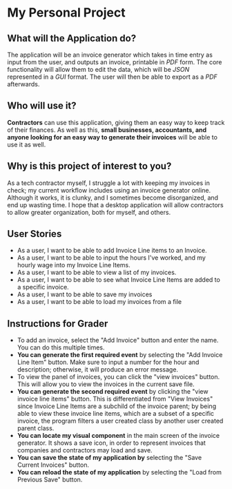 # My Personal Project

## What will the Application do?
The application will be an invoice generator which takes in
time entry as input from the user, and outputs an invoice,
printable in *PDF* form. The core functionality will allow them to edit the data,
which will be *JSON* represented in a *GUI* format. The user will then be able to export
as a *PDF* afterwards.

## Who will use it?
**Contractors** can use this application, giving them an easy
way to keep track of their finances. As well as this, **small businesses, accountants,
and anyone looking for an easy way to generate their invoices** will be able to use it
as well. 

## Why is this project of interest to you?
As a tech contractor myself, I struggle a lot with keeping
my invoices in check; my current workflow includes using
an invoice generator online. Although it works, it is
clunky, and I sometimes become disorganized, and end up
wasting time. I hope that a desktop application will allow
contractors to allow greater organization, both for myself, 
and others.

## User Stories
* As a user, I want to be able to add Invoice Line items to an Invoice.
* As a user, I want to be able to input the hours I've worked, and my hourly wage into my Invoice Line Items.
* As a user, I want to be able to view a list of my invoices.
* As a user, I want to be able to see what Invoice Line Items are added to a specific invoice. 
* As a user, I want to be able to save my invoices
* As a user, I want to be able to load my invoices from a file

## Instructions for Grader
* To add an invoice, select the "Add Invoice" button and enter the name. You can do this multiple times.
* **You can generate the first required event** by selecting the "Add Invoice Line Item" button.
Make sure to input a number for the hour and description; otherwise, it will produce an error message.
* To view the panel of invoices, you can click the "view invoices" button. 
This will allow you to view the invoices in the current save file.
* **You can generate the second required event** by clicking the "view invoice line items" button.
  This is differentiated from "View Invoices" since Invoice Line Items are a subchild of the invoice parent;
  by being able to view these invoice line items, which are a subset of a specific invoice, the program
  filters a user created class by another user created parent class.
* **You can locate my visual component** in the main screen of the invoice generator. It shows a save icon, 
in order to represent invoices that companies and contractors may load and save.
* **You can save the state of my application by** selecting the "Save Current Invoices" button.
* **You can reload the state of my application** by selecting the "Load from Previous Save" button.
